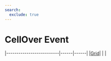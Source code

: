 ```yaml
---
search:
  exclude: true
---
```


<h1 class="heading"><span class="name">CellOver Event</span></h1>

|--------------------------|------|------|
|[Grid](../objects/grid.md)|&nbsp;|&nbsp;|

